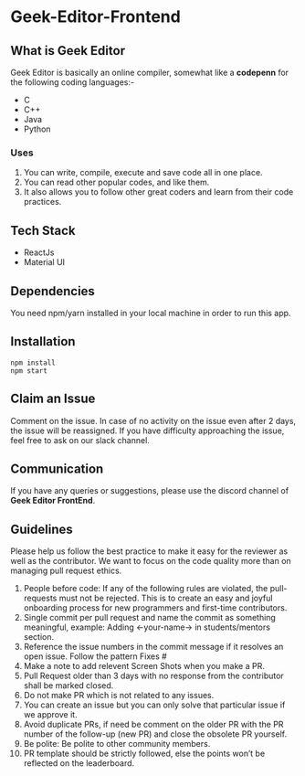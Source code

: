 # Geek-Editor-Frontend

## What is Geek Editor

Geek Editor is basically an online compiler, somewhat like a **codepenn** for the following coding languages:-
- C
- C++
- Java
- Python

### Uses

1. You can write, compile, execute and save code all in one place. 
2. You can read other popular codes, and like them. 
3. It also allows you to follow other great coders and learn from their code practices.


## Tech Stack
* ReactJs
* Material UI

## Dependencies
You need npm/yarn installed in your local machine in order to run this app.

## Installation
```
npm install
npm start
```

## Claim an Issue
Comment on the issue. In case of no activity on the issue even after 2 days, the issue will be reassigned. If you have difficulty approaching the issue, feel free to ask on our slack channel.

## Communication
If you have any queries or suggestions, please use the discord channel of **Geek Editor FrontEnd**.

## Guidelines
Please help us follow the best practice to make it easy for the reviewer as well as the contributor. We want to focus on the code quality more than on managing pull request ethics.
1. People before code: If any of the following rules are violated, the pull-requests must not be rejected. This is to create an easy and joyful onboarding process for new programmers and first-time contributors.
2. Single commit per pull request and name the commit as something meaningful, example: Adding <-your-name-> in students/mentors section.
3. Reference the issue numbers in the commit message if it resolves an open issue. Follow the pattern Fixes #
4. Make a note to add relevent Screen Shots when you make a PR.
5. Pull Request older than 3 days with no response from the contributor shall be marked closed.
6. Do not make PR which is not related to any issues. 
7. You can create an issue but you can only solve that particular issue if we approve it.
8. Avoid duplicate PRs, if need be comment on the older PR with the PR number of the follow-up (new PR) and close the obsolete PR yourself.
9. Be polite: Be polite to other community members.
10. PR template should be strictly followed, else the points won’t be reflected on the leaderboard.
